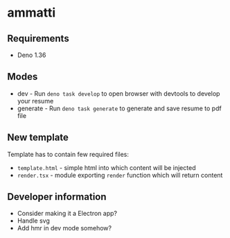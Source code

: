 # ammatti

## Requirements

- Deno 1.36

## Modes

- dev - Run `deno task develop` to open browser with devtools to develop your resume
- generate - Run `deno task generate` to generate and save resume to pdf file

## New template

Template has to contain few required files:

- `template.html` - simple html into which content will be injected
- `render.tsx` - module exporting `render` function which will return content

## Developer information

- Consider making it a Electron app?
- Handle svg
- Add hmr in dev mode somehow?
